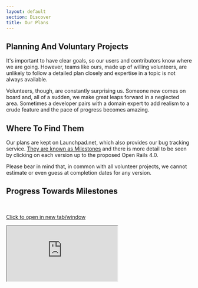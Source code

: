 ```yaml
---
layout: default
section: Discover
title: Our Plans
---
```


<div class="row">
<div class="col-md-1"></div>
<div class="col-md-5">
<h2>Planning And Voluntary Projects</h2>
<p>
It's important to have clear goals, so our users and contributors know where we are going. However, teams like ours, made up of willing volunteers, are unlikely to follow a detailed plan closely and expertise in a topic is not always available.
</p><p>
Volunteers, though, are constantly surprising us. Someone new comes on board and, all of a sudden, we make great leaps forward in a neglected area. Sometimes a developer pairs with a domain expert to add realism to a crude feature and the pace of progress becomes amazing.
</p>
<h2>Where To Find Them</h2>
<p>
Our plans are kept on Launchpad.net, which also provides our bug tracking service. <a href="https://launchpad.net/or/+milestones">They are known as Milestones</a> and there is more detail to be seen by clicking on each version up to the proposed Open Rails 4.0.
</p><p>
Please bear in mind that, in common with all volunteer projects, we cannot estimate or even guess at completion dates for any version.
</p>
</div>
<div class="col-md-1"></div>
<div class="col-md-4">
    <h2>Progress Towards Milestones</h2>
    <p>&nbsp;</p>
    <p>
        <a href='http://openrails.azurewebsites.net/bugs/statistics' target='_blank'>Click to open in new tab/window</a>
    </p>
    <div class="iframe_wrap">
        <iframe class='iframe_scale' src='http://openrails.azurewebsites.net/bugs/statistics'>
        </iframe>
    </div>
</div>
